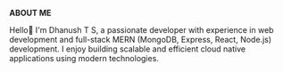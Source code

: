 
**ABOUT ME**

Hello👋 I'm Dhanush T S, a passionate developer with experience in web development and full-stack MERN (MongoDB, Express, React, Node.js) development. I enjoy building scalable and efficient cloud native applications using modern technologies.

